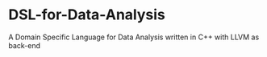 # DSL-for-Data-Analysis
A Domain Specific Language for Data Analysis written in C++ with LLVM as back-end 
